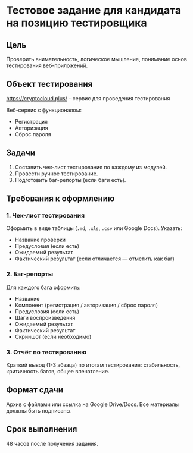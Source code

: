 # Тестовое задание для кандидата на позицию тестировщика

## Цель
Проверить внимательность, логическое мышление, понимание основ тестирования веб-приложений.

## Объект тестирования
https://cryptocloud.plus/ - сервис для проведения тестирования

Веб-сервис с функционалом:
- Регистрация
- Авторизация
- Сброс пароля

## Задачи
1. Составить чек-лист тестирования по каждому из модулей.
2. Провести ручное тестирование.
3. Подготовить баг-репорты (если баги есть).

## Требования к оформлению

### 1. Чек-лист тестирования
Оформить в виде таблицы (`.md`, `.xls`, `.csv` или Google Docs).
Указать:
- Название проверки
- Предусловия (если есть)
- Ожидаемый результат
- Фактический результат (если отличается — отметить как баг)

### 2. Баг-репорты
Для каждого бага оформить:
- Название
- Компонент (регистрация / авторизация / сброс пароля)
- Предусловия (если есть)
- Шаги воспроизведения
- Ожидаемый результат
- Фактический результат
- Скриншот (если необходимо)

### 3. Отчёт по тестированию
Краткий вывод (1-3 абзаца) по итогам тестирования: стабильность, критичность багов, общее впечатление.

## Формат сдачи
Архив с файлами или ссылка на Google Drive/Docs. Все материалы должны быть подписаны.

## Срок выполнения
48 часов после получения задания.
